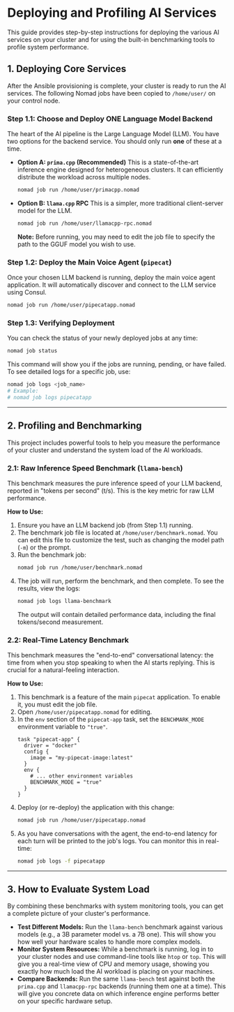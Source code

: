 # Deploying and Profiling AI Services

This guide provides step-by-step instructions for deploying the various AI services on your cluster and for using the built-in benchmarking tools to profile system performance.

## 1. Deploying Core Services

After the Ansible provisioning is complete, your cluster is ready to run the AI services. The following Nomad jobs have been copied to `/home/user/` on your control node.

### Step 1.1: Choose and Deploy ONE Language Model Backend

The heart of the AI pipeline is the Large Language Model (LLM). You have two options for the backend service. You should only run **one** of these at a time.

*   **Option A: `prima.cpp` (Recommended)**
    This is a state-of-the-art inference engine designed for heterogeneous clusters. It can efficiently distribute the workload across multiple nodes.
    ```bash
    nomad job run /home/user/primacpp.nomad
    ```

*   **Option B: `llama.cpp` RPC**
    This is a simpler, more traditional client-server model for the LLM.
    ```bash
    nomad job run /home/user/llamacpp-rpc.nomad
    ```
    **Note:** Before running, you may need to edit the job file to specify the path to the GGUF model you wish to use.

### Step 1.2: Deploy the Main Voice Agent (`pipecat`)

Once your chosen LLM backend is running, deploy the main voice agent application. It will automatically discover and connect to the LLM service using Consul.

```bash
nomad job run /home/user/pipecatapp.nomad
```

### Step 1.3: Verifying Deployment

You can check the status of your newly deployed jobs at any time:
```bash
nomad job status
```
This command will show you if the jobs are running, pending, or have failed. To see detailed logs for a specific job, use:
```bash
nomad job logs <job_name>
# Example:
# nomad job logs pipecatapp
```

---

## 2. Profiling and Benchmarking

This project includes powerful tools to help you measure the performance of your cluster and understand the system load of the AI workloads.

### 2.1: Raw Inference Speed Benchmark (`llama-bench`)

This benchmark measures the pure inference speed of your LLM backend, reported in "tokens per second" (t/s). This is the key metric for raw LLM performance.

**How to Use:**
1.  Ensure you have an LLM backend job (from Step 1.1) running.
2.  The benchmark job file is located at `/home/user/benchmark.nomad`. You can edit this file to customize the test, such as changing the model path (`-m`) or the prompt.
3.  Run the benchmark job:
    ```bash
    nomad job run /home/user/benchmark.nomad
    ```
4.  The job will run, perform the benchmark, and then complete. To see the results, view the logs:
    ```bash
    nomad job logs llama-benchmark
    ```
    The output will contain detailed performance data, including the final tokens/second measurement.

### 2.2: Real-Time Latency Benchmark

This benchmark measures the "end-to-end" conversational latency: the time from when you stop speaking to when the AI starts replying. This is crucial for a natural-feeling interaction.

**How to Use:**
1.  This benchmark is a feature of the main `pipecat` application. To enable it, you must edit the job file.
2.  Open `/home/user/pipecatapp.nomad` for editing.
3.  In the `env` section of the `pipecat-app` task, set the `BENCHMARK_MODE` environment variable to `"true"`.
    ```hcl
    task "pipecat-app" {
      driver = "docker"
      config {
        image = "my-pipecat-image:latest"
      }
      env {
        # ... other environment variables
        BENCHMARK_MODE = "true"
      }
    }
    ```
4.  Deploy (or re-deploy) the application with this change:
    ```bash
    nomad job run /home/user/pipecatapp.nomad
    ```
5.  As you have conversations with the agent, the end-to-end latency for each turn will be printed to the job's logs. You can monitor this in real-time:
    ```bash
    nomad job logs -f pipecatapp
    ```

---

## 3. How to Evaluate System Load

By combining these benchmarks with system monitoring tools, you can get a complete picture of your cluster's performance.

*   **Test Different Models:** Run the `llama-bench` benchmark against various models (e.g., a 3B parameter model vs. a 7B one). This will show you how well your hardware scales to handle more complex models.
*   **Monitor System Resources:** While a benchmark is running, log in to your cluster nodes and use command-line tools like `htop` or `top`. This will give you a real-time view of CPU and memory usage, showing you exactly how much load the AI workload is placing on your machines.
*   **Compare Backends:** Run the same `llama-bench` test against both the `prima.cpp` and `llamacpp-rpc` backends (running them one at a time). This will give you concrete data on which inference engine performs better on your specific hardware setup.
